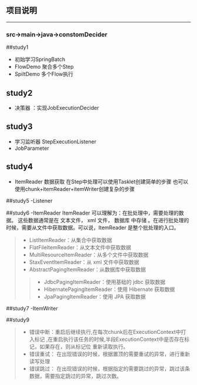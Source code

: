 ## **项目说明**


---

### src->main->java->constomDecider

##study1
- 初始学习SpringBatch 
- FlowDemo 聚合多个Step
- SpiltDemo 多个Flow执行
 
## study2
-  决策器 ：实现JobExecutionDecider

## study3
- 学习监听器 StepExecutionListener
-  JobParameter

## study4
-  ItemReader 数据获取
在Step中处理可以使用Tasklet创建简单的步骤 也可以使用chunk+itemReader+itemWriter创建复杂的步骤

##study5
-Listener

##study6
-ItemReader
ItemReader 可以理解为：在批处理中，需要处理的数据。
这些数据通常是在 文本文件， xml 文件， 数据库 中存储
。在进行批处理的时候，需要从文件中获取数据。可以说，ItemReader 是整个批处理的入口。
> * ListItemReader：从集合中获取数据
> * FlatFileItemReader：从文本文件中获取数据
> * MultiResourceItemReader：从多个文件中获取数据
> * StaxEventItemReader：从 xml 文件中获取数据
> * AbstractPagingItemReader：从数据库中获取数据
 > > * JdbcPagingItemReader：使用基础的 jdbc 获取数据
 > > * HibernatePagingItemReader：使用 Hibernate 获取数据
 > > * JpaPagingItemReader：使用 JPA 获取数据


##study7
 -ItemWriter
 
 
##study9
> * 错误中断：重启后继续执行,在每次chunk后在ExecutionContext中打入标记
    ,在重启执行该任务的时候,半段ExecutionContext中是否存在标记，如果存在，则从标记位
    重新读取执行。
> * 错误重试： 在出现错误的时候，根据置顶的需要重试的异常，进行重新读写处理
> * 错误跳过： 在出现错误的时候，根据指定的需要跳过的异常，跳过该条数据，需要指定跳过的异常，跳过次数。



 
 

    

